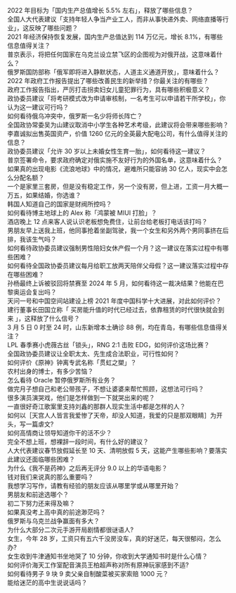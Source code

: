 2022 年目标为「国内生产总值增长 5.5% 左右」，释放了哪些信息？  
全国人大代表建议「支持年轻人争当产业工人，而非从事快递外卖、网络直播等行业」，这反映了哪些问题？  
2021 年经济保持恢复发展，国内生产总值达到 114 万亿元，增长 8.1%，有哪些信息值得关注？  
普京表示，将把任何国家在乌克兰设立禁飞区的企图视为对俄开战，这意味着什么？  
俄罗斯国防部称「俄军即将进入静默状态，人道主义通道开放」，意味着什么？  
2022 年政府工作报告提出了哪些改善民生的新举措？你最关注的有哪些？  
政府工作报告指出，严厉打击拐卖妇女儿童犯罪行为，具有哪些积极意义？  
政协委员建议「将考研模式改为申请审核制，一名考生可以申请若干所学校」，你认为这一建议可行吗？  
如何看待俄乌冲突中，俄罗斯一名少将师长阵亡？  
全国政协常委吴为山建议取消中小学生各种艺术考级，此建议将会带来哪些影响？  
李嘉诚拟出售英国资产，价值 1260 亿元的全英最大配电公司，有什么值得关注的信息？  
政协委员建议「允许 30 岁以上未婚女性生育一胎」，如何看待这一建议？  
普京签署命令，要求政府确定对俄实施不友好行为的外国名单，这意味着什么？  
如果真的出现电影《流浪地球》中的情况，避难所只能容纳 30 亿人，现实中会怎么分配名额？  
一个是家里三套房，但是没有稳定工作，另一个没有房，但上进，工资一月大概一万五，如果结婚，你选谁？  
韩国人知道自己的国家是财阀所控吗？  
如何看待博主地球上的 Alex 称「鸿蒙被 MIUI 打脸」？  
酒店晚上 12 点来客人说认识老板想免费住，让前台给老板打电话该打吗？  
男朋友早上送我上班，他同事抢着坐副驾驶，我一个女生和另外两个男同事挤在后排，我该生气吗？  
如何看待政协委员建议强制男性陪妇女休产假一个月？这一建议在落实过程中有哪些困难？  
如何看待全国政协委员建议每月给职工放两天陪伴父母假？这一建议落实过程中存在哪些困难？  
孙杨最终上诉被驳回将禁赛至 2024 年 5 月，如何看待这一裁决结果？他能在巴黎奥运会复出吗？  
天问一号和中国空间站建设上榜 2021 年度中国科学十大进展，对此如何评价？  
建行董事长田国立称「 买房能升值的时代已经过去，依靠租赁的时代很快就会到来 」，这释放了什么信号？  
3 月 5 日 0 时至 24 时，山东新增本土确诊 88 例，均在青岛，有哪些信息值得关注？  
LPL 春季赛小虎薇古丝「锁头」，RNG 2:1 击败 EDG，如何评价这场比赛？  
全国政协委员建议让全职太太、先生成合法职业，可行性如何？  
如何评价《原神》钟离专武名称「贯虹之槊」？  
农村出身的博士，有多少苦恼？  
怎么看待 Oracle 暂停俄罗斯所有业务？  
做完月子想自己和老公带孩子，不想让婆婆来帮忙照顾，这想法可行吗？  
很多演员演哭戏，他们是怎样做到一下就哭出来的呢？  
一直很好奇江歌案里支持刘鑫的那群人现实生活中都是怎样的人？  
如何以［天宫人人皆言我爱惨了天帝，却没人知道，我爱的只是那双眼睛］为开头，写一篇虐文?  
如何高情商让领导知道你干的活不少？  
完全不想上班，想裸辞一段时间，有什么好的建议？  
人大代表建议春节放假延长至 10 天、清明放假 5 天，这能产生哪些影响？要落实此建议还面临哪些困难？  
为什么《我不是药神》之后再无评分 9.0 以上的华语电影？  
钱对我们来说真的那么重要吗？  
我想学习写作，请教有经验的朋友应该从哪里学或从哪里开始？  
男朋友和前途选哪个？  
初二下努力还来得及嘛？  
如果真没考上高中真的前途渺茫吗？  
俄罗斯与乌克兰战争赢面有多大？  
为什么大部分二次元手游开局剧情都很谜语人?  
女生，今年 28 岁，工资只有五六千没房没车，真的好迷茫，每天很郁闷，怎么办?  
女生收到牛津通知书坐地哭了 10 分钟，你收到大学通知书时是什么心情？  
如何评价海天工作室配音演员王柏超声称对所有原神玩家感到不适?  
如何看待男子 9 块 9 卖父亲自制酸菜被买家索赔 1000 元？  
能给迷茫的高中生说说话吗？  
